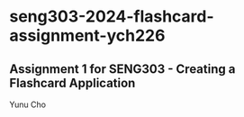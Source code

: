 # seng303-2024-flashcard-assignment-ych226
## Assignment 1 for SENG303 - Creating a Flashcard Application

Yunu Cho
